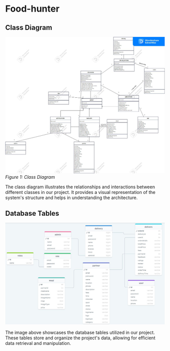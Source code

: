 # Food-hunter

## Class Diagram

![Class Diagram](./images/classDiagram.jpg)
*Figure 1: Class Diagram*

The class diagram illustrates the relationships and interactions between different classes in our project. It provides a visual representation of the system's structure and helps in understanding the architecture.

## Database Tables

![Database Tables](./images/tables.jpg)

The image above showcases the database tables utilized in our project. These tables store and organize the project's data, allowing for efficient data retrieval and manipulation.

